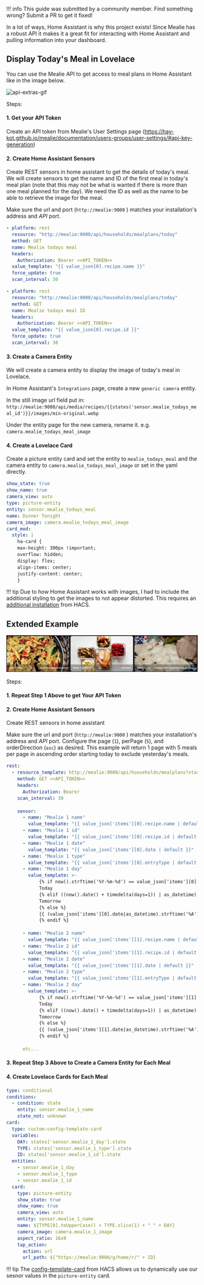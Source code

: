 !!! info
  This guide was submitted by a community member. Find something wrong? Submit a PR to get it fixed!

In a lot of ways, Home Assistant is why this project exists! Since Mealie has a robust API it makes it a great fit for interacting with Home Assistant and pulling information into your dashboard.

## Display Today's Meal in Lovelace

You can use the Mealie API to get access to meal plans in Home Assistant like in the image below.

![api-extras-gif](../../assets/img/home-assistant-card.png)

Steps:

#### 1. Get your API Token

Create an API token from Mealie's User Settings page (https://hay-kot.github.io/mealie/documentation/users-groups/user-settings/#api-key-generation)

#### 2. Create Home Assistant Sensors

Create REST sensors in home assistant to get the details of today's meal.
We will create sensors to get the name and ID of the first meal in today's meal plan (note that this may not be what is wanted if there is more than one meal planned for the day). We need the ID as well as the name to be able to retrieve the image for the meal.

Make sure the url and port (`http://mealie:9000` ) matches your installation's address and _API_ port.

```yaml
- platform: rest
  resource: "http://mealie:9000/api/households/mealplans/today"
  method: GET
  name: Mealie todays meal
  headers:
    Authorization: Bearer <<API_TOKEN>>
  value_template: "{{ value_json[0].recipe.name }}"
  force_update: true
  scan_interval: 30
```

```yaml
- platform: rest
  resource: "http://mealie:9000/api/households/mealplans/today"
  method: GET
  name: Mealie todays meal ID
  headers:
    Authorization: Bearer <<API_TOKEN>>
  value_template: "{{ value_json[0].recipe.id }}"
  force_update: true
  scan_interval: 30
```

#### 3. Create a Camera Entity

We will create a camera entity to display the image of today's meal in Lovelace.

In Home Assistant's `Integrations` page, create a new `generic camera` entity.

In the still image url field put in:
`http://mealie:9000/api/media/recipes/{{states('sensor.mealie_todays_meal_id')}}/images/min-original.webp`

Under the entity page for the new camera, rename it.
e.g. `camera.mealie_todays_meal_image`

#### 4. Create a Lovelace Card

Create a picture entity card and set the entity to `mealie_todays_meal` and the camera entity to `camera.mealie_todays_meal_image` or set in the yaml directly.

```yaml
show_state: true
show_name: true
camera_view: auto
type: picture-entity
entity: sensor.mealie_todays_meal
name: Dinner Tonight
camera_image: camera.mealie_todays_meal_image
card_mod:
  style: |
    ha-card {
    max-height: 300px !important;
    overflow: hidden;
    display: flex;
    align-items: center;
    justify-content: center;
    }
```

!!! tip
Due to how Home Assistant works with images, I had to include the additional styling to get the images to not appear distorted. This requires an [additional installation](https://github.com/thomasloven/lovelace-card-mod) from HACS.

## Extended Example

![api-extras-gif](../../assets/img/home-assistant-cards.png)

Steps:

#### 1. Repeat Step 1 Above to get Your API Token

#### 2. Create Home Assistant Sensors

Create REST sensors in home assistant

Make sure the url and port (`http://mealie:9000` ) matches your installation's address and _API_ port. Configure the page (`1`), perPage (`5`), and orderDirection (`asc`) as desired. This example will return 1 page with 5 meals per page in ascending order starting today to exclude yesterday's meals. 

```yaml
rest:
  - resource_template: http://mealie:9000/api/households/mealplans?start_date={{ now().strftime('%Y-%m-%d') }}&page=1&perPage=5&orderBy=date&orderDirection=asc
    method: GET <<API_TOKEN>>
    headers:
      Authorization: Bearer 
    scan_interval: 30
    
    sensor:
      - name: "Mealie 1 name"
        value_template: "{{ value_json['items'][0].recipe.name | default }}"
      - name: "Mealie 1 id"
        value_template: "{{ value_json['items'][0].recipe.id | default }}"
      - name: "Mealie 1 date"
        value_template: "{{ value_json['items'][0].date | default }}"
      - name: "Mealie 1 type"
        value_template: "{{ value_json['items'][0].entryType | default }}"
      - name: "Mealie 1 day"
        value_template: >-
            {% if now().strftime('%Y-%m-%d') == value_json['items'][0].date %}
            Today
            {% elif ((now().date() + timedelta(days=1)) | as_datetime) == (value_json['items'][0].date | as_datetime) %}
            Tomorrow
            {% else %}
            {{ (value_json['items'][0].date|as_datetime).strftime('%A') | default }}
            {% endif %}
            
      - name: "Mealie 2 name"
        value_template: "{{ value_json['items'][1].recipe.name | default }}"
      - name: "Mealie 2 id"
        value_template: "{{ value_json['items'][1].recipe.id | default }}"
      - name: "Mealie 2 date"
        value_template: "{{ value_json['items'][1].date | default }}"
      - name: "Mealie 2 type"
        value_template: "{{ value_json['items'][1].entryType | default }}"
      - name: "Mealie 2 day"
        value_template: >-
            {% if now().strftime('%Y-%m-%d') == value_json['items'][1].date %}
            Today
            {% elif ((now().date() + timedelta(days=1)) | as_datetime) == (value_json['items'][1].date | as_datetime) %}
            Tomorrow
            {% else %}
            {{ (value_json['items'][1].date|as_datetime).strftime('%A') | default }}
            {% endif %}

      etc...
```

#### 3. Repeat Step 3 Above to Create a Camera Entity for Each Meal

#### 4. Create Lovelace Cards for Each Meal

```yaml
type: conditional
conditions:
  - condition: state
    entity: sensor.mealie_1_name
    state_not: unknown
card:
  type: custom:config-template-card
  variables:
    DAY: states['sensor.mealie_1_day'].state
    TYPE: states['sensor.mealie_1_type'].state
    ID: states['sensor.mealie_1_id'].state
  entities:
    - sensor.mealie_1_day
    - sensor.mealie_1_type
    - sensor.mealie_1_id
  card:
    type: picture-entity
    show_state: true
    show_name: true
    camera_view: auto
    entity: sensor.mealie_1_name
    name: ${TYPE[0].toUpperCase() + TYPE.slice(1) + " " + DAY}
    camera_image: camera.mealie_1_image
    aspect_ratio: 16x9
    tap_action:
      action: url
      url_path: ${"https://mealie:9000/g/home/r/" + ID}
```

!!! tip
The [config-template-card]([https://github.com/iantrich/config-template-card]) from HACS allows us to dynamically use our sesnor values in the `picture-entity` card. 
